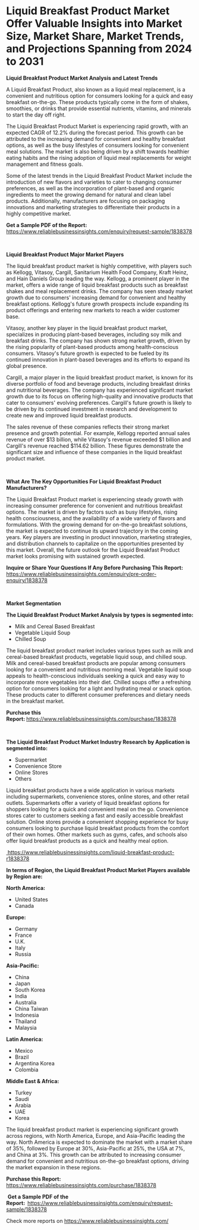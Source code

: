 <p><h1>Liquid Breakfast Product Market Offer Valuable Insights into Market Size, Market Share, Market Trends, and Projections Spanning from 2024 to 2031</h1></p><p><strong>Liquid Breakfast Product Market Analysis and Latest Trends</strong></p>
<p><p>A Liquid Breakfast Product, also known as a liquid meal replacement, is a convenient and nutritious option for consumers looking for a quick and easy breakfast on-the-go. These products typically come in the form of shakes, smoothies, or drinks that provide essential nutrients, vitamins, and minerals to start the day off right.</p><p>The Liquid Breakfast Product Market is experiencing rapid growth, with an expected CAGR of 12.2% during the forecast period. This growth can be attributed to the increasing demand for convenient and healthy breakfast options, as well as the busy lifestyles of consumers looking for convenient meal solutions. The market is also being driven by a shift towards healthier eating habits and the rising adoption of liquid meal replacements for weight management and fitness goals.</p><p>Some of the latest trends in the Liquid Breakfast Product Market include the introduction of new flavors and varieties to cater to changing consumer preferences, as well as the incorporation of plant-based and organic ingredients to meet the growing demand for natural and clean label products. Additionally, manufacturers are focusing on packaging innovations and marketing strategies to differentiate their products in a highly competitive market.</p></p>
<p><strong>Get a Sample PDF of the Report:&nbsp;</strong> <a href="https://www.reliablebusinessinsights.com/enquiry/request-sample/1838378">https://www.reliablebusinessinsights.com/enquiry/request-sample/1838378</a></p>
<p>&nbsp;</p>
<p><strong>Liquid Breakfast Product Major Market Players</strong></p>
<p><p>The liquid breakfast product market is highly competitive, with players such as Kellogg, Vitasoy, Cargill, Sanitarium Health Food Company, Kraft Heinz, and Hain Daniels Group leading the way. Kellogg, a prominent player in the market, offers a wide range of liquid breakfast products such as breakfast shakes and meal replacement drinks. The company has seen steady market growth due to consumers' increasing demand for convenient and healthy breakfast options. Kellogg's future growth prospects include expanding its product offerings and entering new markets to reach a wider customer base.</p><p>Vitasoy, another key player in the liquid breakfast product market, specializes in producing plant-based beverages, including soy milk and breakfast drinks. The company has shown strong market growth, driven by the rising popularity of plant-based products among health-conscious consumers. Vitasoy's future growth is expected to be fueled by its continued innovation in plant-based beverages and its efforts to expand its global presence.</p><p>Cargill, a major player in the liquid breakfast product market, is known for its diverse portfolio of food and beverage products, including breakfast drinks and nutritional beverages. The company has experienced significant market growth due to its focus on offering high-quality and innovative products that cater to consumers' evolving preferences. Cargill's future growth is likely to be driven by its continued investment in research and development to create new and improved liquid breakfast products.</p><p>The sales revenue of these companies reflects their strong market presence and growth potential. For example, Kellogg reported annual sales revenue of over $13 billion, while Vitasoy's revenue exceeded $1 billion and Cargill's revenue reached $114.62 billion. These figures demonstrate the significant size and influence of these companies in the liquid breakfast product market.</p></p>
<p>&nbsp;</p>
<p><strong>What Are The Key Opportunities For Liquid Breakfast Product Manufacturers?</strong></p>
<p><p>The Liquid Breakfast Product market is experiencing steady growth with increasing consumer preference for convenient and nutritious breakfast options. The market is driven by factors such as busy lifestyles, rising health consciousness, and the availability of a wide variety of flavors and formulations. With the growing demand for on-the-go breakfast solutions, the market is expected to continue its upward trajectory in the coming years. Key players are investing in product innovation, marketing strategies, and distribution channels to capitalize on the opportunities presented by this market. Overall, the future outlook for the Liquid Breakfast Product market looks promising with sustained growth expected.</p></p>
<p><strong>Inquire or Share Your Questions If Any Before Purchasing This Report:</strong> <a href="https://www.reliablebusinessinsights.com/enquiry/pre-order-enquiry/1838378">https://www.reliablebusinessinsights.com/enquiry/pre-order-enquiry/1838378</a></p>
<p>&nbsp;</p>
<p><strong>Market Segmentation</strong></p>
<p><strong>The Liquid Breakfast Product Market Analysis by types is segmented into:</strong></p>
<p><ul><li>Milk and Cereal Based Breakfast</li><li>Vegetable Liquid Soup</li><li>Chilled Soup</li></ul></p>
<p><p>The liquid breakfast product market includes various types such as milk and cereal-based breakfast products, vegetable liquid soup, and chilled soup. Milk and cereal-based breakfast products are popular among consumers looking for a convenient and nutritious morning meal. Vegetable liquid soup appeals to health-conscious individuals seeking a quick and easy way to incorporate more vegetables into their diet. Chilled soups offer a refreshing option for consumers looking for a light and hydrating meal or snack option. These products cater to different consumer preferences and dietary needs in the breakfast market.</p></p>
<p><strong>Purchase this Report:&nbsp;</strong><a href="https://www.reliablebusinessinsights.com/purchase/1838378">https://www.reliablebusinessinsights.com/purchase/1838378</a></p>
<p>&nbsp;</p>
<p><strong>The Liquid Breakfast Product Market Industry Research by Application is segmented into:</strong></p>
<p><ul><li>Supermarket</li><li>Convenience Store</li><li>Online Stores</li><li>Others</li></ul></p>
<p><p>Liquid breakfast products have a wide application in various markets including supermarkets, convenience stores, online stores, and other retail outlets. Supermarkets offer a variety of liquid breakfast options for shoppers looking for a quick and convenient meal on the go. Convenience stores cater to customers seeking a fast and easily accessible breakfast solution. Online stores provide a convenient shopping experience for busy consumers looking to purchase liquid breakfast products from the comfort of their own homes. Other markets such as gyms, cafes, and schools also offer liquid breakfast products as a quick and healthy meal option.</p></p>
<p><a href="https://www.reliablebusinessinsights.com/liquid-breakfast-product-r1838378">&nbsp;https://www.reliablebusinessinsights.com/liquid-breakfast-product-r1838378</a></p>
<p><strong>In terms of Region, the Liquid Breakfast Product Market Players available by Region are:</strong></p>
<p>
    <p> <strong> North America: </strong>
        <ul>
            <li>United States</li>
            <li>Canada</li>
        </ul>
        </p> 
    <p> <strong> Europe: </strong>
        <ul>
            <li>Germany</li>
            <li>France</li>
            <li>U.K.</li>
            <li>Italy</li>
            <li>Russia</li>
        </ul>
        </p> 
    <p> <strong> Asia-Pacific: </strong>
        <ul>
            <li>China</li>
            <li>Japan</li>
            <li>South Korea</li>
            <li>India</li>
            <li>Australia</li>
            <li>China Taiwan</li>
            <li>Indonesia</li>
            <li>Thailand</li>
            <li>Malaysia</li>
        </ul>
        </p> 
    <p> <strong> Latin America: </strong>
        <ul>
            <li>Mexico</li>
            <li>Brazil</li>
            <li>Argentina Korea</li>
            <li>Colombia</li>
        </ul>
        </p> 
    <p> <strong> Middle East & Africa: </strong>
        <ul>
            <li>Turkey</li>
            <li>Saudi</li>
            <li>Arabia</li>
            <li>UAE</li>
            <li>Korea</li>
        </ul>
    </p>
    </p>
<p><p>The liquid breakfast product market is experiencing significant growth across regions, with North America, Europe, and Asia-Pacific leading the way. North America is expected to dominate the market with a market share of 35%, followed by Europe at 30%, Asia-Pacific at 25%, the USA at 7%, and China at 3%. This growth can be attributed to increasing consumer demand for convenient and nutritious on-the-go breakfast options, driving the market expansion in these regions.</p></p>
<p><strong>Purchase this Report: </strong><a href="https://www.reliablebusinessinsights.com/purchase/1838378">https://www.reliablebusinessinsights.com/purchase/1838378</a></p>
<p>&nbsp;<strong>Get a Sample PDF of the Report:&nbsp;&nbsp;</strong><a href="https://www.reliablebusinessinsights.com/enquiry/request-sample/1838378">https://www.reliablebusinessinsights.com/enquiry/request-sample/1838378</a></p>
<p><strong></strong></p>
<p>Check more reports on <a href="https://www.reliablebusinessinsights.com/">https://www.reliablebusinessinsights.com/</a></p>